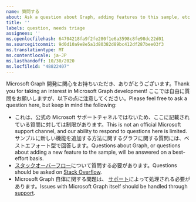 ```yaml
---
name: 質問する
about: Ask a question about Graph, adding features to this sample, etc.
title: ''
labels: question, needs triage
assignees: ''
ms.openlocfilehash: 64704218fa9f2fe280f1e6a3598c8fe98dc22d01
ms.sourcegitcommit: 9d0d10a9e8e5a1d80382d89bc412df287bee03f3
ms.translationtype: MT
ms.contentlocale: ja-JP
ms.lasthandoff: 10/30/2020
ms.locfileid: "48822407"
---
```

<span data-ttu-id="57fb1-102">Microsoft Graph 開発に関心をお持ちいただき、ありがとうございます。</span><span class="sxs-lookup"><span data-stu-id="57fb1-102">Thank you for taking an interest in Microsoft Graph development!</span></span> <span data-ttu-id="57fb1-103">ここでは自由に質問をお願いしますが、以下の点に注意してください。</span><span class="sxs-lookup"><span data-stu-id="57fb1-103">Please feel free to ask a question here, but keep in mind the following:</span></span>

- <span data-ttu-id="57fb1-104">これは、公式の Microsoft サポートチャネルではないため、ここに記載されている質問に対しては制限があります。</span><span class="sxs-lookup"><span data-stu-id="57fb1-104">This is not an official Microsoft support channel, and our ability to respond to questions here is limited.</span></span> <span data-ttu-id="57fb1-105">サンプルに新しい機能を追加する方法に関するグラフに関する質問には、ベストエフォート型で回答します。</span><span class="sxs-lookup"><span data-stu-id="57fb1-105">Questions about Graph, or questions about adding a new feature to the sample, will be answered on a best-effort basis.</span></span>
- <span data-ttu-id="57fb1-106">[スタックオーバーフロー](https://stackoverflow.com/questions/tagged/microsoft-graph)について質問する必要があります。</span><span class="sxs-lookup"><span data-stu-id="57fb1-106">Questions should be asked on [Stack Overflow](https://stackoverflow.com/questions/tagged/microsoft-graph).</span></span>
- <span data-ttu-id="57fb1-107">Microsoft Graph 自体に関する問題は、 [サポート](https://developer.microsoft.com/graph/support)によって処理される必要があります。</span><span class="sxs-lookup"><span data-stu-id="57fb1-107">Issues with Microsoft Graph itself should be handled through [support](https://developer.microsoft.com/graph/support).</span></span>
